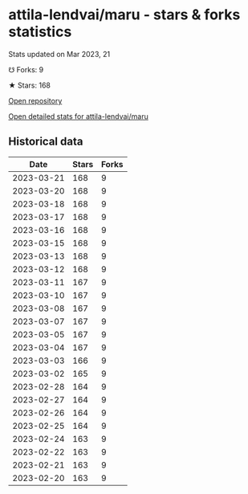 # attila-lendvai/maru - stars & forks statistics

Stats updated on Mar 2023, 21

☋ Forks: 9

★ Stars: 168

[Open repository](https://github.com/attila-lendvai/maru)

[Open detailed stats for attila-lendvai/maru](https://reviewgithub.com/rep/attila-lendvai/maru)

## Historical data
| Date | Stars | Forks |
|------|-------|-------|
| 2023-03-21 | 168 | 9 | 
| 2023-03-20 | 168 | 9 | 
| 2023-03-18 | 168 | 9 | 
| 2023-03-17 | 168 | 9 | 
| 2023-03-16 | 168 | 9 | 
| 2023-03-15 | 168 | 9 | 
| 2023-03-13 | 168 | 9 | 
| 2023-03-12 | 168 | 9 | 
| 2023-03-11 | 167 | 9 | 
| 2023-03-10 | 167 | 9 | 
| 2023-03-08 | 167 | 9 | 
| 2023-03-07 | 167 | 9 | 
| 2023-03-05 | 167 | 9 | 
| 2023-03-04 | 167 | 9 | 
| 2023-03-03 | 166 | 9 | 
| 2023-03-02 | 165 | 9 | 
| 2023-02-28 | 164 | 9 | 
| 2023-02-27 | 164 | 9 | 
| 2023-02-26 | 164 | 9 | 
| 2023-02-25 | 164 | 9 | 
| 2023-02-24 | 163 | 9 | 
| 2023-02-22 | 163 | 9 | 
| 2023-02-21 | 163 | 9 | 
| 2023-02-20 | 163 | 9 | 

